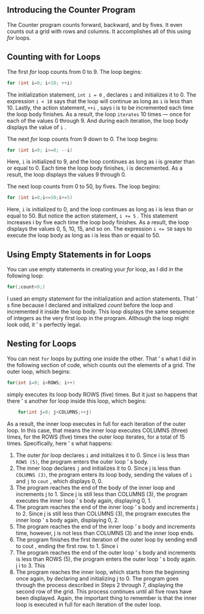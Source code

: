 ## Introducing the Counter Program

The Counter program counts forward, backward, and by fives. It even counts out a grid with rows and columns. It accomplishes all of this using _for_ loops.

## Counting with for Loops 
The first _for_ loop counts from 0 to 9. The loop begins:
```c++
for (int i=0; i<10; ++i)
```

The initialization statement, `int i = 0` , declares `i` and initializes it to 0. 
The expression `i < 10` says that the loop will continue as long as `i` is less than 10. 
Lastly, the action statement, `++i` , says i is to be incremented each time the loop body finishes. 
As a result, the loop `iterates` 10 times — once for each of the values 0 through 9. And during each iteration, the loop body displays the value of `i` . 

The next _for_ loop counts from 9 down to 0. The loop begins:
```c++
for (int i=9; i>=0; --i)
```

Here, `i` is initialized to 9, and the loop continues as long as i is greater than or equal to 0. Each time the loop body finishes, i is decremented. As a result, the loop displays the values 9 through 0.

The next loop counts from 0 to 50, by fives. The loop begins:
```c++
for (int i=0;i<=50;i+=5)
```

Here, `i` is initialized to 0, and the loop continues as long as i is less than or equal to 50. But notice the action statement, `i += 5` . This statement increases i by five each time the loop body finishes. As a result, the loop displays the values 0, 5, 10, 15, and so on. The expression `i <= 50` says to execute the loop body as long as i is less than or equal to 50.

## Using Empty Statements in for Loops
You can use empty statements in creating your _for_ loop, as I did in the following loop:
```c++
for(;count<0;)
```

I used an empty statement for the initialization and action statements. That ’ s fine because I declared and initialized _count_ before the loop and incremented it inside the loop body. This loop displays the same sequence of integers as the very first loop in the program. Although the loop might look odd, it ’ s perfectly legal.

## Nesting for Loops 
You can nest `for` loops by putting one inside the other. That ’ s what I did in the following section of code, which counts out the elements of a grid. The outer loop, which begins:

```c++
for(int i=0; i<ROWS; i++)
```
simply executes its loop body ROWS (five) times. But it just so happens that there ’ s another for loop inside this loop, which begins:
```c++
    for(int j=0; j<COLUMNS;++j)
```
As a result, the inner loop executes in full for each iteration of the outer loop. In this case, that means the inner loop executes COLUMNS (three) times, for the ROWS (five) times the outer loop iterates, for a total of 15 times. Specifically, here ’ s what happens:

1. The outer _for_ loop declares `i` and initializes it to 0. Since i is less than `ROWS (5)`, the program enters the outer loop ’ s body. 
2. The inner loop declares `j` and initializes it to 0. Since j is less than `COLUMNS (3)`, the program enters its loop body, sending the values of `i` and `j` to `cout` , which displays 0, 0.
3. The program reaches the end of the body of the inner loop and increments j to 1. Since j is still less than COLUMNS (3), the program executes the inner loop ’ s body again, displaying 0, 1. 
4. The program reaches the end of the inner loop ’ s body and increments j to 2. Since j is still less than COLUMNS (3), the program executes the inner loop ’ s body again, displaying 0, 2. 
5. The program reaches the end of the inner loop ’ s body and increments time, however, j is not less than COLUMNS (3) and the inner loop ends.
6. The program finishes the first iteration of the outer loop by sending endl to cout , ending the first row. to 1. Since i
7. The program reaches the end of the outer loop ’ s body and increments is less than ROWS (5), the program enters the outer loop ’ s body again. j i to 3. This 
8. The program reaches the inner loop, which starts from the beginning once again, by declaring and initializing j to 0. The program goes through the process described in Steps 2 through 7, displaying the second row of the grid. This process continues until all five rows have been displayed. Again, the important thing to remember is that the inner loop is executed in full for each iteration of the outer loop.